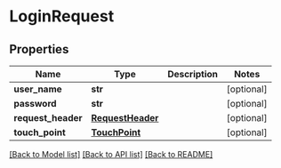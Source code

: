 # LoginRequest

## Properties
Name | Type | Description | Notes
------------ | ------------- | ------------- | -------------
**user_name** | **str** |  | [optional] 
**password** | **str** |  | [optional] 
**request_header** | [**RequestHeader**](RequestHeader.md) |  | [optional] 
**touch_point** | [**TouchPoint**](TouchPoint.md) |  | [optional] 

[[Back to Model list]](../README.md#documentation-for-models) [[Back to API list]](../README.md#documentation-for-api-endpoints) [[Back to README]](../README.md)


